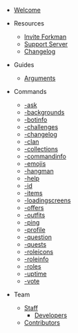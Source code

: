 - [Welcome](home.md)

- Resources

  - [Invite Forkman](https://discord.com/oauth2/authorize?client\_id=1037396167123816499\&scope=bot%20applications.commands\&permissions=388161)
  - [Support Server](https://discord.gg/DEEZY5cwpy)
  - [Changelog](CHANGELOG.md)

- Guides

  - [Arguments](guides/arguments.md)

- Commands

  - [-ask](commands/ask.md)
  - [-backgrounds](commands/backgrounds.md)
  - [-botinfo](commands/botinfo.md)
  - [-challenges](commands/challenges.md)
  - [-changelog](commands/changelog.md)
  - [-clan](commands/clan.md)
  - [-collections](commands/collections.md)
  - [-commandinfo](commands/commandinfo.md)
  - [-emojis](commands/emojis.md)
  - [-hangman](commands/hangman.md)
  - [-help](commands/help.md)
  - [-id](commands/id.md)
  - [-items](commands/items.md)
  - [-loadingscreens](commands/loadingscreens.md)
  - [-offers](commands/offers.md)
  - [-outfits](commands/outfits.md)
  - [-ping](commands/ping.md)
  - [-profile](commands/profile.md)
  - [-question](commands/question.md)
  - [-quests](commands/quests.md)
  - [-roleicons](commands/roleicons.md)
  - [-roleinfo](commands/roleinfo.md)
  - [-roles](commands/roles.md)
  - [-uptime](commands/uptime.md)
  - [-vote](commands/vote.md)

- Team

  - [Staff](team/staff/README.md)
    - [Developers](team/staff/developers.md)
  - [Contributors](team/contributors.md)

